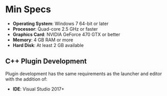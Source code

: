 # Min Specs
- **Operating System**: Windows 7 64-bit or later 
- **Processor**: Quad-core 2.5 GHz or faster 
- **Graphics Card**: NVIDIA GeForce 470 GTX or better 
- **Memory**: 4 GB RAM or more 
- **Hard Disk**: At least 2 GB available 

## C++ Plugin Development
Plugin development has the same requirements as the launcher and editor with the addition of:
- **IDE**: Visual Studio 2017+ 
